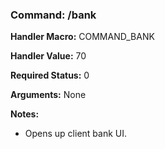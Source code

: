 ### Command: /bank

**Handler Macro:** COMMAND_BANK

**Handler Value:** 70

**Required Status:** 0

**Arguments:**
None

**Notes:**
- Opens up client bank UI.